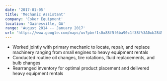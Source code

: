 ```yaml
---
date: '2017-01-05'
title: 'Mechanic Assistant'
company: 'Coker Equipment'
location: 'Gainesville, GA'
range: 'August 2014 -- January 2017'
url: 'https://www.google.com/maps/uv?pb=!1s0x88f5f6ba90c1f38f%3A0xb28455ef39ca2531!3m1!7e115!4shttps%3A%2F%2Flh5.googleusercontent.com%2Fp%2FAF1QipPNtz6VynawQ6jlbvWPe6LZHVJ55DJMRfsvb0iM%3Dw213-h160-k-no!5scoker%20equipment%20georgia%20-%20Google%20Search!15sCgIgAQ&imagekey=!1e10!2sAF1QipPNtz6VynawQ6jlbvWPe6LZHVJ55DJMRfsvb0iM&hl=en&sa=X&ved=2ahUKEwiQsons3o72AhXdJzQIHQQ8BxcQoip6BAgvEAM'
---
```


- Worked jointly with primary mechanic to locate, repair, and replace machinery ranging from small engines to heavy equipment rentals
- Conducted routine oil changes, tire rotations, fluid replacements, and bulb changes
- Rearranged inventory for optimal product placement and delivered heavy equipment rentals
